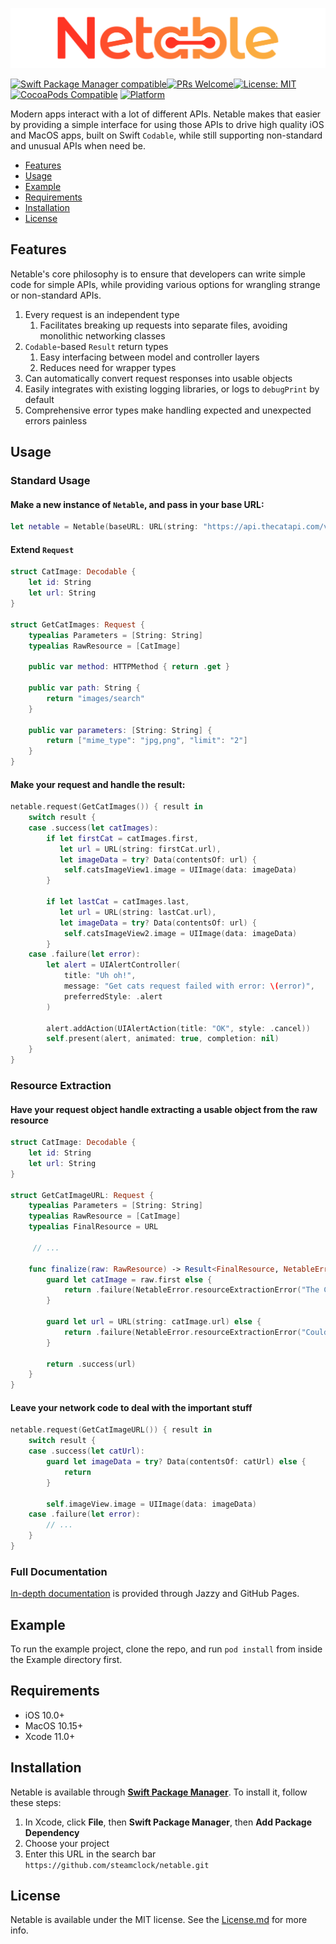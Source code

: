 ![](header.png)

[![Swift Package Manager compatible](https://img.shields.io/badge/Swift%20Package%20Manager-compatible-brightgreen.svg)](https://github.com/apple/swift-package-manager)[![PRs Welcome](https://img.shields.io/badge/PRs-welcome-brightgreen.svg?style=flat-square)](http://makeapullrequest.com)[![License: MIT](https://img.shields.io/badge/License-MIT-yellow.svg)](https://opensource.org/licenses/MIT)[![CocoaPods Compatible](https://img.shields.io/cocoapods/v/Netable.svg)](https://img.shields.io/cocoapods/v/Netable.svg) [![Platform](https://img.shields.io/cocoapods/p/Netable.svg?style=flat)](http://cocoapods.org/pods/Netable)

Modern apps interact with a lot of different APIs. Netable makes that easier by providing a simple interface for using those APIs to drive high quality iOS and MacOS apps, built on Swift `Codable`, while still supporting non-standard and unusual APIs when need be.

- [Features](#features)
- [Usage](#usage)
- [Example](#example)
- [Requirements](#requirements)
- [Installation](#installation)
- [License](#license)

## Features

Netable's core philosophy is to ensure that developers can write simple code for simple APIs, while providing various options for wrangling strange or non-standard APIs.
1. Every request is an independent type
    1. Facilitates breaking up requests into separate files, avoiding monolithic networking classes
1. `Codable`-based `Result` return types
    1. Easy interfacing between model and controller layers
    1. Reduces need for wrapper types  
1. Can automatically convert request responses into usable objects
1. Easily integrates with existing logging libraries, or logs to `debugPrint` by default
1. Comprehensive error types make handling expected and unexpected errors painless

## Usage

### Standard Usage

#### Make a new instance of `Netable`, and pass in your base URL:
```swift
let netable = Netable(baseURL: URL(string: "https://api.thecatapi.com/v1/")!)
```

#### Extend `Request`
```swift
struct CatImage: Decodable {
    let id: String
    let url: String
}

struct GetCatImages: Request {
    typealias Parameters = [String: String]
    typealias RawResource = [CatImage]

    public var method: HTTPMethod { return .get }

    public var path: String {
        return "images/search"
    }

    public var parameters: [String: String] {
        return ["mime_type": "jpg,png", "limit": "2"]
    }
}
```

#### Make your request and handle the result:

```swift
netable.request(GetCatImages()) { result in
    switch result {
    case .success(let catImages):
        if let firstCat = catImages.first,
           let url = URL(string: firstCat.url),
           let imageData = try? Data(contentsOf: url) {
            self.catsImageView1.image = UIImage(data: imageData)
        }

        if let lastCat = catImages.last,
           let url = URL(string: lastCat.url),
           let imageData = try? Data(contentsOf: url) {
            self.catsImageView2.image = UIImage(data: imageData)
        }
    case .failure(let error):
        let alert = UIAlertController(
            title: "Uh oh!",
            message: "Get cats request failed with error: \(error)",
            preferredStyle: .alert
        )

        alert.addAction(UIAlertAction(title: "OK", style: .cancel))
        self.present(alert, animated: true, completion: nil)
    }
}
```

### Resource Extraction

#### Have your request object handle extracting a usable object from the raw resource

```swift
struct CatImage: Decodable {
    let id: String
    let url: String
}

struct GetCatImageURL: Request {
    typealias Parameters = [String: String]
    typealias RawResource = [CatImage]
    typealias FinalResource = URL

     // ...

    func finalize(raw: RawResource) -> Result<FinalResource, NetableError> {
        guard let catImage = raw.first else {
            return .failure(NetableError.resourceExtractionError("The CatImage array is empty"))
        }

        guard let url = URL(string: catImage.url) else {
            return .failure(NetableError.resourceExtractionError("Could not build URL from CatImage url string"))
        }

        return .success(url)
    }
}
```

#### Leave your network code to deal with the important stuff

```swift
netable.request(GetCatImageURL()) { result in
    switch result {
    case .success(let catUrl):
        guard let imageData = try? Data(contentsOf: catUrl) else {
            return
        }

        self.imageView.image = UIImage(data: imageData)
    case .failure(let error):
        // ...
    }
}
```

### Full Documentation

[In-depth documentation](https://steamclock.github.io/netable/) is provided through Jazzy and GitHub Pages.  

## Example

To run the example project, clone the repo, and run `pod install` from inside the Example directory first.

## Requirements

- iOS 10.0+
- MacOS 10.15+
- Xcode 11.0+

## Installation

Netable is available through **[Swift Package Manager](https://swift.org/package-manager/)**. To install it, follow these steps:

1. In Xcode, click **File**, then **Swift Package Manager**, then **Add Package Dependency**
2. Choose your project
3. Enter this URL in the search bar `https://github.com/steamclock/netable.git`

## License

Netable is available under the MIT license. See the [License.md](https://github.com/steamclock/netable/blob/master/LICENSE.md) for more info.

